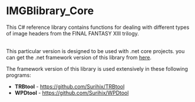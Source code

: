 # IMGBlibrary_Core

This C# reference library contains functions for dealing with different types of image headers from the FINAL FANTASY XIII trilogy. 

<br>This particular version is designed to be used with .net core projects. you can get the .net framework version of this library from [here](https://github.com/Surihix/IMGBlibrary).

The framework version of this library is used extensively in these following programs:
- **TRBtool** - https://github.com/Surihix/TRBtool
- **WPDtool** - https://github.com/Surihix/WPDtool
